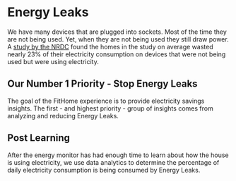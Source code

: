 # Energy Leaks
We have many devices that are plugged into sockets.  Most of the time they are not being used.  Yet, when they are not being used they still draw power. A [study by the NRDC](https://www.nrdc.org/resources/home-idle-load-devices-wasting-huge-amounts-electricity-when-not-active-use) found the homes in the study on average wasted nearly 23% of their electricity consumption on devices that were not being used but were using electricity.
## Our Number 1 Priority - Stop Energy Leaks
The goal of the FitHome experience is to provide electricity savings insights.  The first - and highest priority - group of insights comes from analyzing and reducing Energy Leaks.

## Post Learning
After the energy monitor has had enough time to learn about how the house is using electricity, we use data analytics to determine the percentage of daily electricity consumption is being consumed by Energy Leaks.